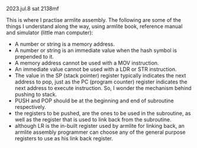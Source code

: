 2023.jul.8 sat 2138mf

This is where I practise armlite assembly. The following are some of the things I understand along the way, using armlite book, reference manual and simulator (little man computer):

- A number or string is a memory address.
- A number or string is an immediate value when the hash symbol is prepended to it.
- A memory address cannot be used with a MOV instruction.
- An immediate value cannot be used with a LDR or STR instruction.
- The value in the SP (stack pointer) register typically indicates the next address to pop, just as the PC (program counter) register indicates the next address to execute instruction. So, I wonder the mechanism behind pushing to stack.
- PUSH and POP should be at the beginning and end of subroutine respectively.
- the registers to be pushed, are the ones to be used in the subroutine, as well as the register that is used to link back from the subroutine.
- although LR is the in-built register used by armlite for linking back, an armlite assembly programmer can choose any of the general purpose registers to use as his link back register.
